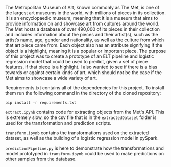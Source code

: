 The Metropolitan Museum of Art, known commonly as The Met, is one of the largest art museums in the world, with millions of pieces in its collection. It is an encyclopaedic museum, meaning that it is a museum that aims to provide information on and showcase art from cultures around the world. The Met hosts a database of over 490,000 of its pieces in their collection and includes information about the pieces and their artist(s), such as the artist’s name, age, gender and nationality, as well as the culture from which that art piece came from. Each object also has an attribute signifying if the object is a highlight, meaning it is a popular or important piece. The purpose of this project was to create a prototype of an ELT pipeline and logistic regression model that could be used to predict, given a set of piece features, if that piece is a highlight. I also wanted to see if there is a bias towards or against certain kinds of art, which should not be the case if the Met aims to showcase a wide variety of art.

Requirements.txt contains all of the dependencies for this project. To install them run the following command in the directory of the cloned repository:
```
pip install -r requirements.txt
```
```extract.ipynb``` contains code for extracting objects from the Met's API. This is extremely slow, so the csv file that is in the ```extractedDataset``` folder is used for the transformation and prediction scripts.

```transform.ipynb``` contains the transformations used on the extracted dataset, as well as the building of a logistic regression model in pySpark.

```predictionPipeline.py``` is here to demonstrate how the transformations and model prototyped in ```transform.ipynb``` could be used to make predictions on other samples from the database.

